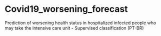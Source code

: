 # Covid19_worsening_forecast
Prediction of worsening health status in hospitalized infected people who may take the intensive care unit - Supervised classification (PT-BR)
